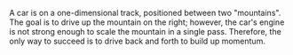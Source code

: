 
A car is on a one-dimensional track, positioned between two "mountains". 
The goal is to drive up the mountain on the right; however, 
the car's engine is not strong enough to scale the mountain in a single pass.
Therefore, the only way to succeed is to drive back and forth to build up momentum.

